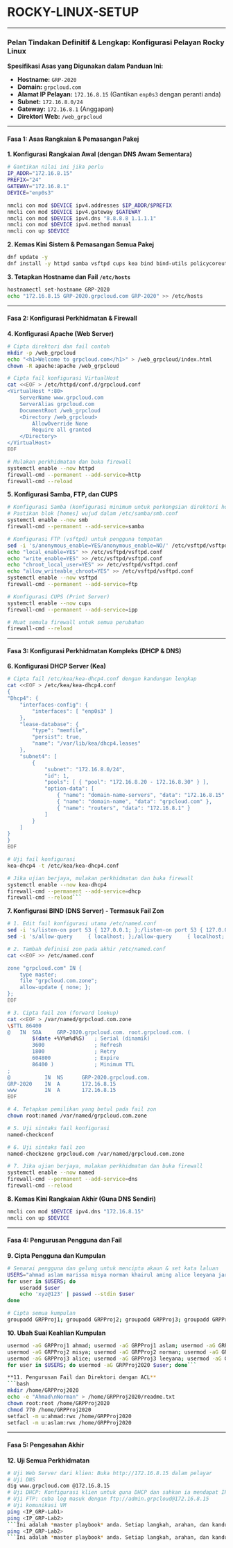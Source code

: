 # ROCKY-LINUX-SETUP

---

### **Pelan Tindakan Definitif & Lengkap: Konfigurasi Pelayan Rocky Linux**

**Spesifikasi Asas yang Digunakan dalam Panduan Ini:**
*   **Hostname:** `GRP-2020`
*   **Domain:** `grpcloud.com`
*   **Alamat IP Pelayan:** `172.16.8.15` (Gantikan `enp0s3` dengan peranti anda)
*   **Subnet:** `172.16.8.0/24`
*   **Gateway:** `172.16.8.1` (Anggapan)
*   **Direktori Web:** `/web_grpcloud`

---

#### **Fasa 1: Asas Rangkaian & Pemasangan Pakej**

**1. Konfigurasi Rangkaian Awal (dengan DNS Awam Sementara)**
```bash
# Gantikan nilai ini jika perlu
IP_ADDR="172.16.8.15"
PREFIX="24"
GATEWAY="172.16.8.1"
DEVICE="enp0s3"

nmcli con mod $DEVICE ipv4.addresses $IP_ADDR/$PREFIX
nmcli con mod $DEVICE ipv4.gateway $GATEWAY
nmcli con mod $DEVICE ipv4.dns "8.8.8.8 1.1.1.1"
nmcli con mod $DEVICE ipv4.method manual
nmcli con up $DEVICE
```

**2. Kemas Kini Sistem & Pemasangan Semua Pakej**
```bash
dnf update -y
dnf install -y httpd samba vsftpd cups kea bind bind-utils policycoreutils-python-utils
```

**3. Tetapkan Hostname dan Fail `/etc/hosts`**
```bash
hostnamectl set-hostname GRP-2020
echo "172.16.8.15 GRP-2020.grpcloud.com GRP-2020" >> /etc/hosts
```

---

#### **Fasa 2: Konfigurasi Perkhidmatan & Firewall**

**4. Konfigurasi Apache (Web Server)**
```bash
# Cipta direktori dan fail contoh
mkdir -p /web_grpcloud
echo "<h1>Welcome to grpcloud.com</h1>" > /web_grpcloud/index.html
chown -R apache:apache /web_grpcloud

# Cipta fail konfigurasi VirtualHost
cat <<EOF > /etc/httpd/conf.d/grpcloud.conf
<VirtualHost *:80>
    ServerName www.grpcloud.com
    ServerAlias grpcloud.com
    DocumentRoot /web_grpcloud
    <Directory /web_grpcloud>
        AllowOverride None
        Require all granted
    </Directory>
</VirtualHost>
EOF

# Mulakan perkhidmatan dan buka firewall
systemctl enable --now httpd
firewall-cmd --permanent --add-service=http
firewall-cmd --reload
```

**5. Konfigurasi Samba, FTP, dan CUPS**
```bash
# Konfigurasi Samba (konfigurasi minimum untuk perkongsian direktori home)
# Pastikan blok [homes] wujud dalam /etc/samba/smb.conf
systemctl enable --now smb
firewall-cmd --permanent --add-service=samba

# Konfigurasi FTP (vsftpd) untuk pengguna tempatan
sed -i 's/anonymous_enable=YES/anonymous_enable=NO/' /etc/vsftpd/vsftpd.conf
echo "local_enable=YES" >> /etc/vsftpd/vsftpd.conf
echo "write_enable=YES" >> /etc/vsftpd/vsftpd.conf
echo "chroot_local_user=YES" >> /etc/vsftpd/vsftpd.conf
echo "allow_writeable_chroot=YES" >> /etc/vsftpd/vsftpd.conf
systemctl enable --now vsftpd
firewall-cmd --permanent --add-service=ftp

# Konfigurasi CUPS (Print Server)
systemctl enable --now cups
firewall-cmd --permanent --add-service=ipp

# Muat semula firewall untuk semua perubahan
firewall-cmd --reload
```

---

#### **Fasa 3: Konfigurasi Perkhidmatan Kompleks (DHCP & DNS)**

**6. Konfigurasi DHCP Server (Kea)**
```bash
# Cipta fail /etc/kea/kea-dhcp4.conf dengan kandungan lengkap
cat <<EOF > /etc/kea/kea-dhcp4.conf
{
"Dhcp4": {
    "interfaces-config": {
        "interfaces": [ "enp0s3" ]
    },
    "lease-database": {
        "type": "memfile",
        "persist": true,
        "name": "/var/lib/kea/dhcp4.leases"
    },
    "subnet4": [
        {
            "subnet": "172.16.8.0/24",
            "id": 1,
            "pools": [ { "pool": "172.16.8.20 - 172.16.8.30" } ],
            "option-data": [
                { "name": "domain-name-servers", "data": "172.16.8.15" },
                { "name": "domain-name", "data": "grpcloud.com" },
                { "name": "routers", "data": "172.16.8.1" }
            ]
        }
    ]
}
}
EOF

# Uji fail konfigurasi
kea-dhcp4 -t /etc/kea/kea-dhcp4.conf

# Jika ujian berjaya, mulakan perkhidmatan dan buka firewall
systemctl enable --now kea-dhcp4
firewall-cmd --permanent --add-service=dhcp
firewall-cmd --reload```
```
**7. Konfigurasi BIND (DNS Server) - Termasuk Fail Zon**
```bash
# 1. Edit fail konfigurasi utama /etc/named.conf
sed -i 's/listen-on port 53 { 127.0.0.1; };/listen-on port 53 { 127.0.0.1; 172.16.8.15; };/' /etc/named.conf
sed -i 's/allow-query     { localhost; };/allow-query     { localhost; 172.16.8.0\/24; };/' /etc/named.conf

# 2. Tambah definisi zon pada akhir /etc/named.conf
cat <<EOF >> /etc/named.conf

zone "grpcloud.com" IN {
    type master;
    file "grpcloud.com.zone";
    allow-update { none; };
};
EOF

# 3. Cipta fail zon (forward lookup)
cat <<EOF > /var/named/grpcloud.com.zone
\$TTL 86400
@   IN  SOA     GRP-2020.grpcloud.com. root.grpcloud.com. (
        $(date +%Y%m%d%S)   ; Serial (dinamik)
        3600                ; Refresh
        1800                ; Retry
        604800              ; Expire
        86400 )             ; Minimum TTL
;
@           IN  NS      GRP-2020.grpcloud.com.
GRP-2020    IN  A       172.16.8.15
www         IN  A       172.16.8.15
EOF

# 4. Tetapkan pemilikan yang betul pada fail zon
chown root:named /var/named/grpcloud.com.zone

# 5. Uji sintaks fail konfigurasi
named-checkconf

# 6. Uji sintaks fail zon
named-checkzone grpcloud.com /var/named/grpcloud.com.zone

# 7. Jika ujian berjaya, mulakan perkhidmatan dan buka firewall
systemctl enable --now named
firewall-cmd --permanent --add-service=dns
firewall-cmd --reload
```

**8. Kemas Kini Rangkaian Akhir (Guna DNS Sendiri)**
```bash
nmcli con mod $DEVICE ipv4.dns "172.16.8.15"
nmcli con up $DEVICE
```

---

#### **Fasa 4: Pengurusan Pengguna dan Fail**

**9. Cipta Pengguna dan Kumpulan**
```bash
# Senarai pengguna dan gelung untuk mencipta akaun & set kata laluan
USERS="ahmad aslam marissa misya norman khairul aming alice leeyana jarjit"
for user in $USERS; do
    useradd $user
    echo 'xyz@123' | passwd --stdin $user
done

# Cipta semua kumpulan
groupadd GRPProj1; groupadd GRPProj2; groupadd GRPProj3; groupadd GRPProj2020
```

**10. Ubah Suai Keahlian Kumpulan**
```bash
usermod -aG GRPProj1 ahmad; usermod -aG GRPProj1 aslam; usermod -aG GRPProj1 marissa
usermod -aG GRPProj2 misya; usermod -aG GRPProj2 norman; usermod -aG GRPProj2 khairul
usermod -aG GRPProj3 alice; usermod -aG GRPProj3 leeyana; usermod -aG GRPProj3 jarjit
for user in $USERS; do usermod -aG GRPProj2020 $user; done```

**11. Pengurusan Fail dan Direktori dengan ACL**
```bash
mkdir /home/GRPProj2020
echo -e "Ahmad\nNorman" > /home/GRPProj2020/readme.txt
chown root:root /home/GRPProj2020
chmod 770 /home/GRPProj2020
setfacl -m u:ahmad:rwx /home/GRPProj2020
setfacl -m u:aslam:rwx /home/GRPProj2020
```

---

#### **Fasa 5: Pengesahan Akhir**

**12. Uji Semua Perkhidmatan**
```bash
# Uji Web Server dari klien: Buka http://172.16.8.15 dalam pelayar
# Uji DNS
dig www.grpcloud.com @172.16.8.15
# Uji DHCP: Konfigurasi klien untuk guna DHCP dan sahkan ia mendapat IP dari julat yang betul
# Uji FTP: cuba log masuk dengan ftp://admin.grpcloud@172.16.8.15
# Uji komunikasi VM
ping <IP_GRP-Lab1>
ping <IP_GRP-Lab2>
```Ini adalah *master playbook* anda. Setiap langkah, arahan, dan kandungan fail yang diperlukan kini berada dalam satu dokumen. Simpan ini dengan baik. Ia adalah bukti kerja dan pengetahuan anda.
ping <IP_GRP-Lab2>
```Ini adalah *master playbook* anda. Setiap langkah, arahan, dan kandungan fail yang diperlukan kini berada dalam satu dokumen. Simpan ini dengan baik. Ia adalah bukti kerja dan pengetahuan anda.
